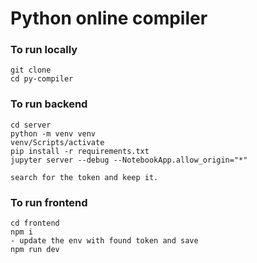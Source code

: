# Python online compiler

### To run locally
```
git clone 
cd py-compiler
```
### To run backend
```
cd server
python -m venv venv
venv/Scripts/activate
pip install -r requirements.txt
jupyter server --debug --NotebookApp.allow_origin="*"
```
`search for the token and keep it.`

### To run frontend
```
cd frontend
npm i 
- update the env with found token and save
npm run dev
```